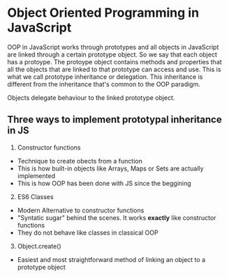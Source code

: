 # Object Oriented Programming in JavaScript

OOP in JavaScript works through prototypes and all objects in JavaScript are linked through a certain prototype object. So we say that each object has a protoype.
The protoype object contains methods and properties that all the objects that are linked to that prototype can access and use. This is what we call prototype inheritance or delegation.
This inheritance is different from the inheritance that's common to the OOP paradigm.

Objects delegate behaviour to the linked prototype object.

## Three ways to implement prototypal inheritance in JS

1. Constructor functions

- Technique to create obects from a function
- This is how built-in objects like Arrays, Maps or Sets are actually implemented
- This is how OOP has been done with JS since the beggining

2. ES6 Classes

- Modern Alternative to constructor functions
- "Syntatic sugar" behind the scenes. It works **exactly** like constructor functions
- They do not behave like classes in classical OOP

3. Object.create()

- Easiest and most straightforward method of linking an object to a prototype object
